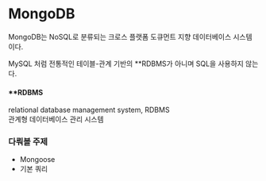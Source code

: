 MongoDB
=======
MongoDB는 NoSQL로 분류되는 크로스 플랫폼 도큐먼트 지향 데이터베이스 시스템이다. 

MySQL 처럼 전통적인 테이블-관계 기반의 **RDBMS가 아니며 SQL을 사용하지 않는다. 



#### **RDBMS
relational database management system, RDBMS  
관계형 데이터베이스 관리 시스템



### 다뤄볼 주제
- Mongoose
- 기본 쿼리